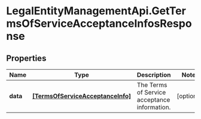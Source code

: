 # LegalEntityManagementApi.GetTermsOfServiceAcceptanceInfosResponse

## Properties

Name | Type | Description | Notes
------------ | ------------- | ------------- | -------------
**data** | [**[TermsOfServiceAcceptanceInfo]**](TermsOfServiceAcceptanceInfo.md) | The Terms of Service acceptance information. | [optional] 


